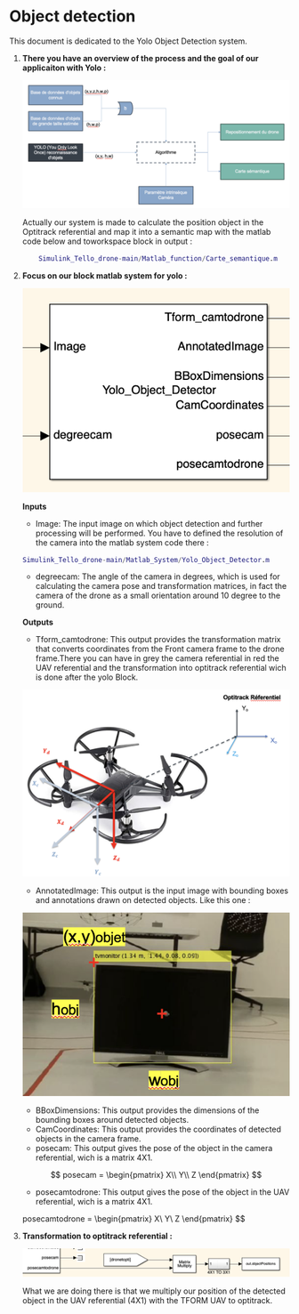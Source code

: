 # Object detection

This document is dedicated to the Yolo Object Detection system.

1. **There you have an overview of the process and the goal of our applicaiton with Yolo :** 

    ![Schema yolo](schemayolo.png)

    Actually our system is made to calculate the position object in the Optitrack referential and map it into a semantic map with the matlab code below and toworkspace block in output : 

    ```matlab
        Simulink_Tello_drone-main/Matlab_function/Carte_semantique.m
    ```

2. **Focus on our block matlab system for yolo :**

    ![Yolo_block](Yolo_block.png)

    **Inputs**

    - Image: The input image on which object detection and further processing will be performed. You have to defined the resolution of the camera into the matlab system code there : 

    ```matlab
    Simulink_Tello_drone-main/Matlab_System/Yolo_Object_Detector.m
    ```
    - degreecam: The angle of the camera in degrees, which is used for calculating the camera pose and transformation matrices, in fact the camera of the drone as a small orientation around 10 degree to the ground.

    **Outputs**

    - Tform_camtodrone: This output provides the transformation matrix that converts coordinates from the Front camera frame to the drone frame.There you can have in grey the camera referential in red the UAV referential and the transformation into optitrack referential wich is done after the yolo Block. 

    ![Refdrone](Refdrone.png)

    - AnnotatedImage: This output is the input image with bounding boxes and annotations drawn on detected objects. Like this one : 

    ![Yolodetection](Yolodetection.png)

    - BBoxDimensions: This output provides the dimensions of the bounding boxes around detected objects.
    - CamCoordinates: This output provides the coordinates of detected objects in the camera frame.
    - posecam: This output gives the pose of the object in the camera referential, wich is a matrix 4X1.

    $$
    posecam = 
    \begin{pmatrix}
    X\\
    Y\\
    Z
    \end{pmatrix}
    $$

    - posecamtodrone: This output gives the pose of the object in the UAV referential, wich is a matrix 4X1.

    posecamtodrone = 
    \begin{pmatrix}
    X\\
    Y\\
    Z
    \end{pmatrix}
    $$

3. **Transformation to optitrack referential :**

    ![output_yolo_tformtoopti](output_yolo_tformtoopti.png)

    What we are doing there is that we multiply our position of the detected object in the UAV referential (4X1) with the TFORM UAV to optitrack.